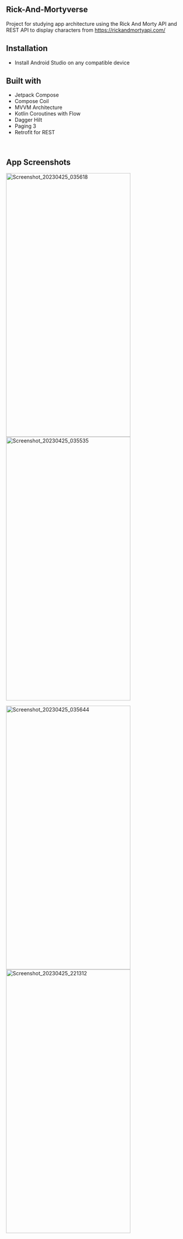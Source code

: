 ## Rick-And-Mortyverse
Project for studying app architecture using the Rick And Morty API and REST API to display characters from https://rickandmortyapi.com/


## Installation
* Install Android Studio on any compatible device


## Built with
* Jetpack Compose
* Compose Coil
* MVVM Architecture
* Kotlin Coroutines with Flow
* Dagger Hilt
* Paging 3
* Retrofit for REST


<br>

## App Screenshots

<img alt="Screenshot_20230425_035618" height="720" src="https://user-images.githubusercontent.com/95852329/234291626-5999a337-3ebb-4eea-8690-e44becb488f2.png" width="340"/>  <img alt="Screenshot_20230425_035535" height="720" src="https://user-images.githubusercontent.com/95852329/234291685-5adfb26e-5aba-4ee2-b708-1b2aa968b2b6.png" width="340"/>

<img alt="Screenshot_20230425_035644" height="720" src="https://user-images.githubusercontent.com/95852329/234291715-772f2eab-2b91-4600-902c-79815427ba8d.png" width="340"/>      <img alt="Screenshot_20230425_221312" height="720" src="https://user-images.githubusercontent.com/95852329/234449434-8e941e65-6cdc-4534-be98-93adafd49142.png" width="340"/>


